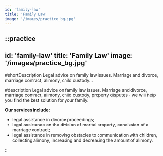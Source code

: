 ```yaml
---
id: 'family-law'
title: 'Family Law'
image: '/images/practice_bg.jpg'
---
```

::practice
---
id: 'family-law'
title: 'Family Law'
image: '/images/practice_bg.jpg'
---

#shortDescription
Legal advice on family law issues. Marriage and divorce, marriage contract, alimony, child custody...

#description
Legal advice on family law issues. Marriage and divorce, marriage contract, alimony, child custody, property disputes - we will help you find the best solution for your family.

**Our services include:**
- legal assistance in divorce proceedings;
- legal assistance on the division of marital property, conclusion of a marriage contract;
- legal assistance in removing obstacles to communication with children, collecting alimony, increasing and decreasing the amount of alimony.

::

